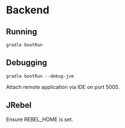 # Backend

## Running
```
gradle bootRun
```

## Debugging
```
gradle bootRun --debug-jvm
```

Attach remote application via IDE on port 5005.

## JRebel
Ensure REBEL_HOME is set.
